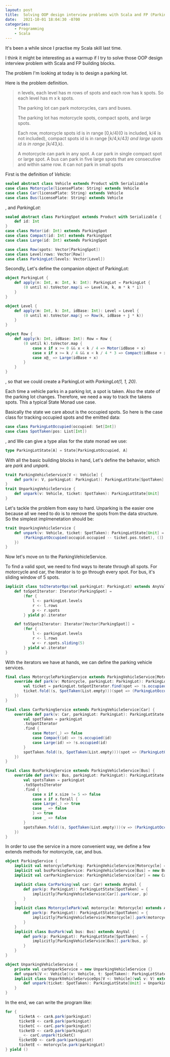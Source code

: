 ```yaml
---
layout: post
title:  Solving OOP design interview problems with Scala and FP (Parking lot)
date:   2021-10-01 18:04:30 -0700
categories: 
    - Programming
    - Scala
---
```


It's been a while since I practise my Scala skill last time. 

I think it might be interesting as a warmup if I try to solve those OOP design interview problem with Scala and FP building blocks.

The problem I'm looking at today is to design a parking lot.

Here is the problem definition.

> n levels, each level has m rows of spots and each row has k spots.
> So each level has m x k spots.
> 
> The parking lot can park motorcycles, cars and buses.
> 
> The parking lot has motorcycle spots, compact spots, and large spots.
> 
> Each row, motorcycle spots id is in range [0,k/4)(0 is included, k/4 is not included), compact spots id is in range [k/4,k/4*3) and large spots id is in range [k/4*3,k).
> 
> A motorcycle can park in any spot.
> A car park in single compact spot or large spot.
> A bus can park in five large spots that are consecutive and within same row. it can not park in small spots

First is the definition of *Vehicle*: 

```Scala
sealed abstract class Vehicle extends Product with Serializable
case class Motorcycle(licensePlate: String) extends Vehicle
case class Car(licensePlate: String) extends Vehicle
case class Bus(licensePlate: String) extends Vehicle
```

, and *ParkingLot*:

```scala
sealed abstract class ParkingSpot extends Product with Serializable {
    def id: Int
}
case class Motor(id: Int) extends ParkingSpot
case class Compact(id: Int) extends ParkingSpot
case class Large(id: Int) extends ParkingSpot

case class Row(spots: Vector[ParkingSpot])
case class Level(rows: Vector[Row])
case class ParkingLot(levels: Vector[Level])
```

Secondly, Let's define the companion object of ParkingLot:

```scala
object ParkingLot {
    def apply(n: Int, m: Int, k: Int): ParkingLot = ParkingLot {
        (0 until n).toVector.map(i => Level(m, k, m * k * i))
    }
}

object Level {
    def apply(m: Int, k: Int, idBase: Int): Level = Level {
        (0 until m).toVector.map(j => Row(k, idBase + j * k))
    }
}

object Row {
    def apply(k: Int, idBase: Int): Row = Row {
        (0 until k).toVector.map {
            case x if x >= 0 && x < k / 4 => Motor(idBase + x)
            case x if x >= k / 4 && x < k / 4 * 3 => Compact(idBase + x)
            case x@_ => Large(idBase + x)
        }
    }
}
```
, so that we could create a ParkingLot with *ParkingLot(1, 1, 20)*.

Each time a vehicle parks in a parking lot, a spot is taken. Also the state of the parking lot changes. Therefore, we need a way to track the takens spots. This a typical State Monad use case.

Basically the state we care about is the occupied spots. So here is the case class for tracking occupied spots and the emitted data:
```scala
case class ParkingLotOccupied(occupied: Set[Int])
case class SpotTaken(pos: List[Int])
```
, and We can give a type alias for the state monad we use:
```scala
type ParkingLotState[A] = State[ParkingLotOccupied, A]
```

With all the basic building blocks in hand, Let's define the behavior, which are *park* and *unpark*.
```scala
trait ParkingVehicleService[V <: Vehicle] {
    def park(v: V, parkingLot: ParkingLot): ParkingLotState[SpotTaken]
}
trait UnparkingVehicleService {
    def unpark(v: Vehicle, ticket: SpotTaken): ParkingLotState[Unit]
}
```

Let's tackle the problem from easy to hard. Unparking is the easier one because all we need to do is to remove the spots from the data structure. So the simplest implmenetation should be:
```scala
trait UnparkingVehicleService {
    def unpark(v: Vehicle, ticket: SpotTaken): ParkingLotState[Unit] = State[ParkingLotOccupied, Unit](occupid => {
        (ParkingLotOccupied(occupid.occupied -- ticket.pos.toSet), ()）
    })
}
```
Now let's move on to the ParkingVehicleService. 

To find a valid spot, we need to find ways to iterate through all spots.
For motorcycle and car, the iterator is to go through every spot. 
For bus, it's sliding window of 5 spots.
```scala
implicit class toIteratorOps(val parkingLot: ParkingLot) extends AnyVal {
    def toSpotIterator: Iterator[ParkingSpot] =
        (for {
            l <- parkingLot.levels
            r <- l.rows
            p <- r.spots
        } yield p).iterator

    def to5SpotsIterator: Iterator[Vector[ParkingSpot]] =
        (for {
            l <- parkingLot.levels
            r <- l.rows
            w <- r.spots.sliding(5)
        } yield w).iterator
}
```
With the iterators we have at hands, we can define the parking vehicle services.
```scala
final class MotorcycleParkingService extends ParkingVehicleService[Motorcycle] {
    override def park(v: Motorcycle, parkingLot: ParkingLot): ParkingLotState[SpotTaken] = State(s => {
        val ticket = parkingLot.toSpotIterator.find(spot => !s.occupied(spot.id))
        ticket.fold((s, SpotTaken(List.empty)))(spot => (ParkingLotOccupied(s.occupied + spot.id), SpotTaken(List(spot.id))))
    })
}

final class CarParkingService extends ParkingVehicleService[Car] {
    override def park(v: Car, parkingLot: ParkingLot): ParkingLotState[SpotTaken] = State(s => {
        val spotTaken = parkingLot
        .toSpotIterator
        .find {
            case Motor(_) => false
            case Compact(id) => !s.occupied(id)
            case Large(id) => !s.occupied(id)
        }
        spotTaken.fold((s, SpotTaken(List.empty)))(spot => (ParkingLotOccupied(s.occupied + spot.id), SpotTaken(List(spot.id))))
    })
}

final class BusParkingService extends ParkingVehicleService[Bus] {
    override def park(v: Bus, parkingLot: ParkingLot): ParkingLotState[SpotTaken] = State(s => {
        val spotsTaken = parkingLot
        .to5SpotsIterator
        .find {
            case x if x.size != 5 => false
            case x if x.forall {
            case Large(_) => true
            case _ => false
            } => true
            case _ => false
        }
        spotsTaken.fold((s, SpotTaken(List.empty)))(v => (ParkingLotOccupied(s.occupied ++ v.map(_.id).toSet), SpotTaken(v.toList.map(_.id))))
    })
}
```

In order to use the service in a more convenient way, we define a few extends methods for motorcycle, car, and bus.
```scala
object ParkingService {
    implicit val motorcycleParking: ParkingVehicleService[Motorcycle] = new MotorcycleParkingService
    implicit val busParkingService: ParkingVehicleService[Bus] = new BusParkingService
    implicit val carParkingService: ParkingVehicleService[Car] = new CarParkingService

    implicit class CarParking(val car: Car) extends AnyVal {
        def park(p: ParkingLot): ParkingLotState[SpotTaken] = {
            implicitly[ParkingVehicleService[Car]].park(car, p)
        }
    }
    implicit class MotorcyclePark(val motorcycle: Motorcycle) extends AnyVal {
        def park(p: ParkingLot): ParkingLotState[SpotTaken] = {
            implicitly[ParkingVehicleService[Motorcycle]].park(motorcycle, p)
        }
    }
    implicit class BusPark(val bus: Bus) extends AnyVal {
        def park(p: ParkingLot): ParkingLotState[SpotTaken] = {
            implicitly[ParkingVehicleService[Bus]].park(bus, p)
        }
    }
}

object UnparkingVehicleService {
    private val carUnparkService = new UnparkingVehicleService {}
    def unpark[V <: Vehicle](v: Vehicle, t: SpotTaken): ParkingLotState[Unit] = carUnparkService.unpark(v, t)
    implicit class UnparkVehicleServiceOps[V <: Vehicle](val v: V) extends AnyVal {
        def unpark(ticket: SpotTaken): ParkingLotState[Unit] = UnparkingVehicleService.unpark(v, ticket)
    }
}
```

In the end, we can write the program like:
```scala
for {
      ticketA <- carA.park(parkingLot)
      ticketB <- carB.park(parkingLot)
      ticketC <- carC.park(parkingLot)
      ticketD <- carD.park(parkingLot)
      _ <- carC.unpark(ticketC)
      ticketDD <- carD.park(parkingLot)
      ticketE <- motorcycle.park(parkingLot)
} yield ()
```
